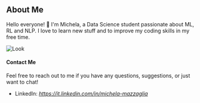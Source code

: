 ## About Me

Hello everyone! 👋 I'm Michela, a Data Science student passionate about ML, RL and NLP. I love to learn new stuff and to improve my coding skills in my free time.


![Look](https://media0.giphy.com/media/qo4T3YNcaT2IMGZ8tY/200.gif?cid=82a1493bh2bmefs4jamz0nbhzzm726g8ruc14sp8z0n26wyw&ep=v1_gifs_gifId&rid=200.gif&ct=s)


#### Contact Me

Feel free to reach out to me if you have any questions, suggestions, or just want to chat!

- LinkedIn: *https://it.linkedin.com/in/michela-mazzaglia*
